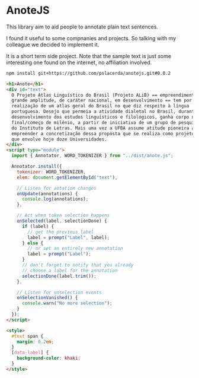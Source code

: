 # AnoteJS

This library aim to aid people to annotate plain text sentences.

I found it useful to some compnanies and projects. So talking with my colleague we decided to implement it.

It is a short term side project. Note that the sample text is just some interesting one found on the internet, no affiliation involved.

```sh
npm install git+https://github.com/pslacerda/anotejs.git#0.0.2
```

```html
<h1>Anote</h1>
<div id="text">
  O Projeto Atlas Linguístico do Brasil (Projeto ALiB) == empreendimento de
  grande amplitude, de caráter nacional, em desenvolvimento == tem por meta a
  realização de um atlas geral do Brasil no que diz respeito à língua
  portuguesa. Desejo que permeia a atividade dialetal no Brasil, durante todo o
  desenvolvimento dos estudos linguísticos e filológicos, ganha corpo nesse
  final/começo de milênio, a partir de iniciativa de um grupo de pesquisadores
  do Instituto de Letras. Mais uma vez a UFBA assume atitude pioneira ao
  empreender a concretização dessa proposta que se realiza como projeto conjunto
  que envolve hoje doze Universidades.
</div>
<script type="module">
  import { Annotator, WORD_TOKENIZER } from "../dist/anote.js";

  Annotator.install({
    tokenizer: WORD_TOKENIZER,
    elem: document.getElementById("text"),

    // Listen for aotation changes
    onUpdate(annotations) {
      console.log(annotations);
    },

    // Act when token selection happens
    onSelected(label, selectionDone) {
      if (label) {
        // get the previous label
        label = prompt("Label", label);
      } else {
        // or set an entirely new annotation
        label = prompt("Label");
      }
      // don't forget to notify that you already
      // choose a label for the annotation
      selectionDone(label.trim());
    },

    // Listen for unselection events
    onSelectionVanished() {
      console.warn("No more selection");
    }
  });
</script>

<style>
  #text span {
    margin: 0.2em;
  }
  [data-label] {
    background-color: khaki;
  }
</style>
```
